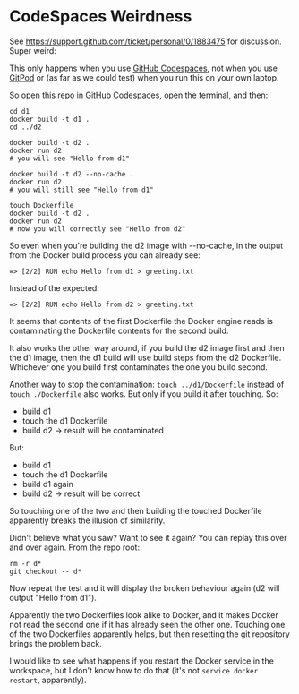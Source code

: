 # CodeSpaces Weirdness

See https://support.github.com/ticket/personal/0/1883475 for discussion. Super weird:


This only happens when you use [GitHub Codespaces](https://github.com/codespaces/), not when you use [GitPod](https://gitpod.io) or (as far as we could test) when you run this on your own laptop.

So open this repo in GitHub Codespaces, open the terminal, and then:
```
cd d1
docker build -t d1 .
cd ../d2

docker build -t d2 .
docker run d2
# you will see "Hello from d1"

docker build -t d2 --no-cache .
docker run d2
# you will still see "Hello from d1"

touch Dockerfile
docker build -t d2 .
docker run d2
# now you will correctly see "Hello from d2"
```

So even when you're building the d2 image with --no-cache,
in the output from the Docker build process you can already see:
```
=> [2/2] RUN echo Hello from d1 > greeting.txt
```
Instead of the expected:
```
=> [2/2] RUN echo Hello from d2 > greeting.txt
```

It seems that contents of the first Dockerfile the Docker engine reads is contaminating the Dockerfile contents for the second build.

It also works the other way around, if you build the d2 image first and then the d1 image, then the d1 build will use build steps from the d2 Dockerfile. Whichever one you build first contaminates the one you build second.

Another way to stop the contamination: `touch ../d1/Dockerfile` instead of `touch ./Dockerfile` also works. But only if you build it after touching. So:
* build d1
* touch the d1 Dockerfile
* build d2
  -> result will be contaminated

But:
* build d1
* touch the d1 Dockerfile
* build d1 again
* build d2
  -> result will be correct

So touching one of the two and then building the touched Dockerfile
apparently breaks the illusion of similarity.

Didn't believe what you saw? Want to see it again? You can replay this over and over again. From the repo root:
```
rm -r d*
git checkout -- d*
```
Now repeat the test and it will display the broken behaviour again (d2 will output "Hello from d1").

Apparently the two Dockerfiles look alike to Docker, and it makes Docker not read the second one if it has already seen the other one.
Touching one of the two Dockerfiles apparently helps, but then resetting the git repository brings the problem back.

I would like to see what happens if you restart the Docker service in the workspace, but I don't know how to do that (it's not `service docker restart`, apparently).
